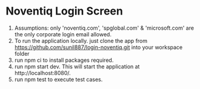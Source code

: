 # Noventiq Login Screen

1. Assumptions: only 'noventiq.com', 'spglobal.com' & 'microsoft.com' are the only corporate login email allowed.
2. To run the application locally. just clone the app from https://github.com/sunil887/login-noventiq.git into your workspace folder
3. run npm ci to install packages required.
4. run npm start dev. This will start the application at http://localhost:8080/.
5. run npm test to execute test cases.
